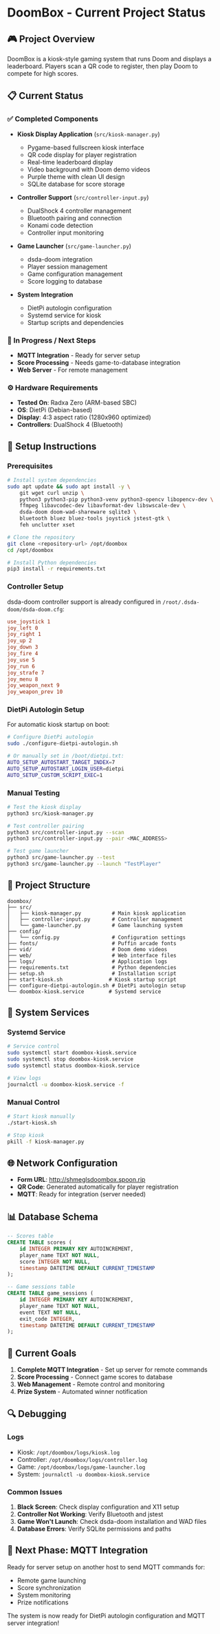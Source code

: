 # DoomBox - Current Project Status

## 🎮 Project Overview
DoomBox is a kiosk-style gaming system that runs Doom and displays a leaderboard. Players scan a QR code to register, then play Doom to compete for high scores.

## 📋 Current Status

### ✅ Completed Components
- **Kiosk Display Application** (`src/kiosk-manager.py`)
  - Pygame-based fullscreen kiosk interface
  - QR code display for player registration
  - Real-time leaderboard display
  - Video background with Doom demo videos
  - Purple theme with clean UI design
  - SQLite database for score storage

- **Controller Support** (`src/controller-input.py`)
  - DualShock 4 controller management
  - Bluetooth pairing and connection
  - Konami code detection
  - Controller input monitoring

- **Game Launcher** (`src/game-launcher.py`) 
  - dsda-doom integration
  - Player session management
  - Game configuration management
  - Score logging to database

- **System Integration**
  - DietPi autologin configuration
  - Systemd service for kiosk
  - Startup scripts and dependencies

### 🚧 In Progress / Next Steps
- **MQTT Integration** - Ready for server setup
- **Score Processing** - Needs game-to-database integration
- **Web Server** - For remote management

### ⚙️ Hardware Requirements
- **Tested On**: Radxa Zero (ARM-based SBC)
- **OS**: DietPi (Debian-based)
- **Display**: 4:3 aspect ratio (1280x960 optimized)
- **Controllers**: DualShock 4 (Bluetooth)

## 🚀 Setup Instructions

### Prerequisites
```bash
# Install system dependencies
sudo apt update && sudo apt install -y \
    git wget curl unzip \
    python3 python3-pip python3-venv python3-opencv libopencv-dev \
    ffmpeg libavcodec-dev libavformat-dev libswscale-dev \
    dsda-doom doom-wad-shareware sqlite3 \
    bluetooth bluez bluez-tools joystick jstest-gtk \
    feh unclutter xset

# Clone the repository
git clone <repository-url> /opt/doombox
cd /opt/doombox

# Install Python dependencies
pip3 install -r requirements.txt
```

### Controller Setup
dsda-doom controller support is already configured in `/root/.dsda-doom/dsda-doom.cfg`:
```ini
use_joystick 1
joy_left 0
joy_right 1
joy_up 2
joy_down 3
joy_fire 4
joy_use 5
joy_run 6
joy_strafe 7
joy_menu 8
joy_weapon_next 9
joy_weapon_prev 10
```

### DietPi Autologin Setup
For automatic kiosk startup on boot:

```bash
# Configure DietPi autologin
sudo ./configure-dietpi-autologin.sh

# Or manually set in /boot/dietpi.txt:
AUTO_SETUP_AUTOSTART_TARGET_INDEX=7
AUTO_SETUP_AUTOSTART_LOGIN_USER=dietpi
AUTO_SETUP_CUSTOM_SCRIPT_EXEC=1
```

### Manual Testing
```bash
# Test the kiosk display
python3 src/kiosk-manager.py

# Test controller pairing
python3 src/controller-input.py --scan
python3 src/controller-input.py --pair <MAC_ADDRESS>

# Test game launcher
python3 src/game-launcher.py --test
python3 src/game-launcher.py --launch "TestPlayer"
```

## 📁 Project Structure
```
doombox/
├── src/
│   ├── kiosk-manager.py          # Main kiosk application
│   ├── controller-input.py       # Controller management
│   └── game-launcher.py          # Game launching system
├── config/
│   └── config.py                 # Configuration settings
├── fonts/                        # Puffin arcade fonts
├── vid/                          # Doom demo videos
├── web/                          # Web interface files
├── logs/                         # Application logs
├── requirements.txt              # Python dependencies
├── setup.sh                      # Installation script
├── start-kiosk.sh               # Kiosk startup script
├── configure-dietpi-autologin.sh # DietPi autologin setup
└── doombox-kiosk.service        # Systemd service
```

## 🔧 System Services

### Systemd Service
```bash
# Service control
sudo systemctl start doombox-kiosk.service
sudo systemctl stop doombox-kiosk.service
sudo systemctl status doombox-kiosk.service

# View logs
journalctl -u doombox-kiosk.service -f
```

### Manual Control
```bash
# Start kiosk manually
./start-kiosk.sh

# Stop kiosk
pkill -f kiosk-manager.py
```

## 🌐 Network Configuration
- **Form URL**: http://shmeglsdoombox.spoon.rip
- **QR Code**: Generated automatically for player registration
- **MQTT**: Ready for integration (server needed)

## 📊 Database Schema
```sql
-- Scores table
CREATE TABLE scores (
    id INTEGER PRIMARY KEY AUTOINCREMENT,
    player_name TEXT NOT NULL,
    score INTEGER NOT NULL,
    timestamp DATETIME DEFAULT CURRENT_TIMESTAMP
);

-- Game sessions table
CREATE TABLE game_sessions (
    id INTEGER PRIMARY KEY AUTOINCREMENT,
    player_name TEXT NOT NULL,
    event TEXT NOT NULL,
    exit_code INTEGER,
    timestamp DATETIME DEFAULT CURRENT_TIMESTAMP
);
```

## 🎯 Current Goals
1. **Complete MQTT Integration** - Set up server for remote commands
2. **Score Processing** - Connect game scores to database
3. **Web Management** - Remote control and monitoring
4. **Prize System** - Automated winner notification

## 🔍 Debugging

### Logs
- Kiosk: `/opt/doombox/logs/kiosk.log`
- Controller: `/opt/doombox/logs/controller.log`
- Game: `/opt/doombox/logs/game-launcher.log`
- System: `journalctl -u doombox-kiosk.service`

### Common Issues
1. **Black Screen**: Check display configuration and X11 setup
2. **Controller Not Working**: Verify Bluetooth and jstest
3. **Game Won't Launch**: Check dsda-doom installation and WAD files
4. **Database Errors**: Verify SQLite permissions and paths

## 🚀 Next Phase: MQTT Integration
Ready for server setup on another host to send MQTT commands for:
- Remote game launching
- Score synchronization
- System monitoring
- Prize notifications

The system is now ready for DietPi autologin configuration and MQTT server integration!
